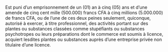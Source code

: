 Est puni d’un emprisonnement de un (01) an à cinq (05) ans et d’une amende de cinq cent mille (500.000) francs CFA à cinq millions (5.000.000) de francs CFA, ou de l’une de ces deux peines seulement, quiconque, autorisé à exercer, à titre professionnel, des activités portant sur des plantes ou substances classées comme stupéfiants ou substances psychotropes ou leurs préparations dont le commerce est soumis à licence, acquiert lesdites plantes ou substances auprès d’une entreprise privée non titulaire d’une licence.